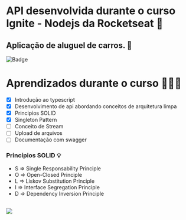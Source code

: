 # API desenvolvida durante o curso Ignite - Nodejs da Rocketseat 🚀
## Aplicação de aluguel de carros. 🚗
![Badge](https://img.shields.io/badge/STATUS-EM%20ANDAMENTO-red)

# Aprendizados durante o curso 👨‍🚀📝
- [X] Introdução ao typescript
- [X] Desenvolvimento de api abordando conceitos de arquitetura limpa
- [X] Principios SOLID
- [X] Singleton Pattern
- [ ] Conceito de Stream
- [ ] Upload de arquivos
- [ ] Documentação com swagger

### Princípios SOLID 💡
- S => Single Responsability Principle
- O => Open-Closed Principle
- L => Liskov Substitution Principle
- I => Interface Segregation Principle
- D => Dependency Inversion Principle 


<br/>
<img src="https://xesque.rocketseat.dev/1571029149847-attachment.png" />
<br/>
